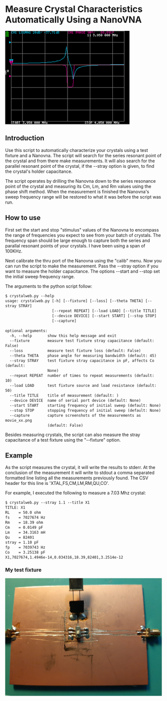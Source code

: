                                                                       
# Measure Crystal Characteristics Automatically Using a NanoVNA

![](animation.gif)

## Introduction

Use this script to automatically characterize your crystals
using a test fixture and a Nanovna.  The script will search for 
the series resonant point of the crystal and from there
make measurements.  It will also search for the parallel resonant point 
of the crystal, if the --stray option is given, to find the crystal's holder 
capacitance.

The script operates by drilling the Nanovna down to the series resonance point 
of the crystal and measuring its Cm, Lm, and Rm values using the phase shift 
method.  When the measurement is finished the Nanovna's 
sweep frequency range will be restored to what it was before the script was run.

## How to use

First set the start and stop "stimulus" values of the Nanovna to encompass the range
of frequencies you expect to see from your batch of crystals.  The 
frequency span should be large enough to capture
both the series and parallal resonant points of your crystals.  I
have been using a span of 100KHz.

Next calibrate the thru port of the Nanovna using the "calib" menu.
Now you can run the script to make the measurement.  Pass the --stray option 
if you want to measure the holder capacitance.  The options --start and --stop
set the initial sweep frequency range.

The arguments to the python script follow:

                                                                 
```
$ crystalweb.py --help
usage: crystalweb.py [-h] [--fixture] [--loss] [--theta THETA] [--stray STRAY]
                     [--repeat REPEAT] [--load LOAD] [--title TITLE]
                     [--device DEVICE] [--start START] [--stop STOP]
                     [--capture]

optional arguments:
  -h, --help       show this help message and exit
  --fixture        measure test fixture stray capacitance (default: False)
  --loss           measure test fixture loss (default: False)
  --theta THETA    phase angle for measuring bandwidth (default: 45)
  --stray STRAY    test fixture stray capacitance in pF, affects Co (default:
                   None)
  --repeat REPEAT  number of times to repeat measurements (default: 10)
  --load LOAD      test fixture source and load resistance (default: 50)
  --title TITLE    title of measurement (default: )
  --device DEVICE  name of serial port device (default: None)
  --start START    starting frequency of initial sweep (default: None)
  --stop STOP      stopping frequency of initial sweep (default: None)
  --capture        capture screenshots of the measurements as movie_xx.png
                   (default: False)
```


Besides measuring crystals, the script can also measure the
stray capacitance of a test fixture using the "--fixture" option.

## Example

As the script measures the crystal, it will write the results to stderr.  At the
conclusion of the measurement it will write to stdout a comma separated 
formatted line listing all the measurements previously found.  The CSV header for this
line is 'XTAL,FS,CM,LM,RM,QU,CO'.

For example, I executed the following to measure a 7.03 Mhz crystal:

```
$ crystalweb.py --stray 1.1 --title X1
TITLE: X1
RL    = 50.0 ohm
fs    = 7027674 Hz
Rm    = 18.39 ohm
Cm    = 0.0149 pF
Lm    = 34.3163 mH
Qu    = 82401
stray = 1.10 pF
fp    = 7039743 Hz
Co    = 3.25138 pF
X1,7027674,1.4946e-14,0.034316,18.39,82401,3.2514e-12
```

### My test fixture

![](fixture.jpg)


